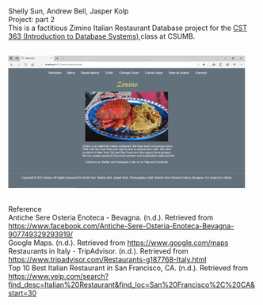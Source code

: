 # 
Shelly Sun, Andrew Bell, Jasper Kolp<br/>
Project: part 2<br/>
This is a factitious Zimino Italian Restaurant Database project for the <a href="https://csumb.edu/course/cst/363">CST 363 (Introduction to Database Systems) </a> class at CSUMB. <br/><br/> 

<img src="https://github.com/catwfiddle/ziminoRestro/blob/master/Documentation/Zimino_sceenShots/ZimnoGIf.gif?raw=true" alt="Zimino webpages gif slideshow" >





<br>Reference<br/>
Antiche Sere Osteria Enoteca - Bevagna. (n.d.). Retrieved from 	<br/>
https://www.facebook.com/Antiche-Sere-Osteria-Enoteca-Bevagna-907749329293919/<br/>
Google Maps. (n.d.). Retrieved from https://www.google.com/maps<br/>
Restaurants in Italy - TripAdvisor. (n.d.). Retrieved from <br/>
https://www.tripadvisor.com/Restaurants-g187768-Italy.html<br/>
Top 10 Best Italian Restaurant in San Francisco, CA. (n.d.). Retrieved from <br/>
https://www.yelp.com/search?find_desc=Italian%20Restaurant&find_loc=San%20Francisco%2C%20CA&start=30<br/>
